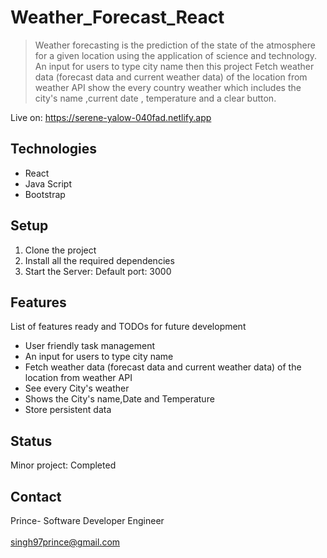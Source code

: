 # Weather_Forecast_React
>Weather forecasting is the prediction of the state of the atmosphere for a given location using the application of science and technology. An input for users to type city name then this project Fetch weather data (forecast data and current weather data) of the location from weather API show the every country weather which includes the city's name ,current date , temperature and a clear button.

Live on: https://serene-yalow-040fad.netlify.app

## Technologies
* React
* Java Script
* Bootstrap

## Setup
1. Clone the project
2. Install all the required dependencies
3. Start the Server: Default port: 3000

## Features
List of features ready and TODOs for future development
*  User friendly task management
*  An input for users to type city name
*  Fetch weather data (forecast data and current weather data) of the location from weather API
*  See every City's weather
*  Shows the City's name,Date and Temperature 
*  Store persistent data

## Status
Minor project: Completed

## Contact
Prince- Software Developer Engineer
<br/>
<br/>
singh97prince@gmail.com
